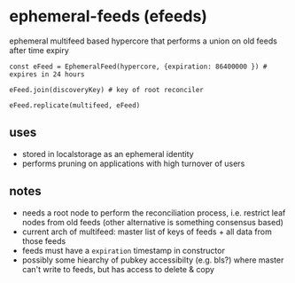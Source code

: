 # ephemeral-feeds (efeeds)

ephemeral multifeed based hypercore that performs a union on old feeds after time expiry

```
const eFeed = EphemeralFeed(hypercore, {expiration: 86400000 }) # expires in 24 hours

eFeed.join(discoveryKey) # key of root reconciler

eFeed.replicate(multifeed, eFeed)

```

## uses
- stored in localstorage as an ephemeral identity
- performs pruning on applications with high turnover of users

## notes
- needs a root node to perform the reconciliation process, i.e. restrict leaf nodes from old feeds (other alternative is something consensus based)
- current arch of multifeed: master list of keys of feeds + all data from those feeds
- feeds must have a `expiration` timestamp in constructor
- possibly some hiearchy of pubkey accessibilty (e.g. bls?) where master can't write to feeds, but has access to delete & copy
